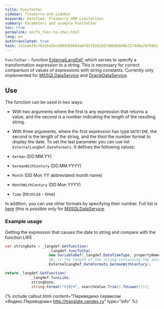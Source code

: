 ```yaml
--- 
title: FuncToChar 
sidebar: flexberry-orm_sidebar 
keywords: DateTime, Flexberry ORM Limitations 
summary: Parameters and example FuncToChar 
toc: true 
permalink: en/fo_func-to-char.html 
lang: en 
autotranslated: true 
hash: 221e4ef8cf631b42bcdd043b9b9dabfd5f8262b07480db0d4b7274d0a78f5801 
--- 
```


`FuncToChar` - function [ExternalLangDef](fo_external-lang-def.html), which serves to specify a transformation expression to a string. This is necessary for correct comparison of values of expressions with string constants. Currently only implemented for [MSSQLDataService](fo_mssql-data-service.html) and [OracleDataService](fo_oracle-data-service.html). 

## Use 

The function can be used in two ways: 

* With two arguments where the first is any expression that returns a value, and the second is a number indicating the length of the resulting string. 
* With three arguments, where the first expression has type `DATETIME`, the second is the length of the string, and the third the number format to display the date. To set the last parameter you can use list `ExternalLangDef.DateFormats`. It defines the following values: 

* `German` (DD.MM.YY) 
* `GermanWithCentury` (DD.MM.YYYY) 
* `Month` (DD Mon YY abbreviated month name) 
* `MonthWithCentury` (DD Mon YYYY) 
* `Time` (hh:mi:ss - time) 

In addition, you can use other formats by specifying their number. Full list is [here](http://msdn.microsoft.com/ru-ru/library/ms187928.aspx) (this is possible only for [MSSQLDataService](fo_mssql-data-service.html). 

### Example usage 

Getting the expression that causes the date to string and compare with the function LIKE 

```csharp
var stringDate = _langdef.GetFunction(
					_langdef.funcToChar, 
					new VariableDef(_langdef.DateTimeType, propertyName),
					10, // The length of the string containing the date in format 'DD.MM.YYYY' 
					ExternalLangDef.DateFormats.GermanWithCentury);

return _langdef.GetFunction(
			_langdef.funcLike,
			stringDate,
			string.Format("%{0}%", searchValue.Trim().ToLower()));
``` 



{% include callout.html content="Переведено сервисом «Яндекс.Переводчик» <http://translate.yandex.ru>" type="info" %}